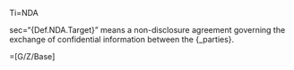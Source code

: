 Ti=NDA

sec=“{Def.NDA.Target}” means a non-disclosure agreement governing the exchange of confidential information between the {_parties}.

=[G/Z/Base]
